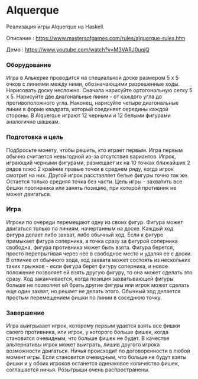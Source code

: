 # Alquerque
Реализация игры Alquerque на Haskell.

Описание : https://www.mastersofgames.com/rules/alquerque-rules.htm

Демо : https://www.youtube.com/watch?v=M3VARJ0uqjQ

### Оборудование

Игра в Алькерке проводится на специальной доске размером 5 x 5 очков с линиями между ними, обозначающими разрешенные ходы. Нарисовать доску несложно. Сначала нарисуйте ортогональную сетку 5 x 5. Нарисуйте две диагональные линии - от каждого угла до противоположного угла. Наконец, нарисуйте четыре диагональные линии в форме квадрата, который соединяет середины каждой стороны. В Alquerque играют 12 черными и 12 белыми фигурами аналогично шашкам.

### Подготовка и цель

Подбросьте монету, чтобы решить, кто играет первым. Игра первым обычно считается невыгодной из-за отсутствия вариантов. Игрок, играющий черными фигурами, размещает их на 10 точках ближайших 2 рядов плюс 2 крайние правые точки в среднем ряду, когда игрок смотрит на них. Другой игрок расставляет белые фигуры точно так же. Остается только средняя точка без части. Цель игры - захватить все фишки противника или занять позицию, при которой противник не может двигаться.

### Игра

Игроки по очереди перемещают одну из своих фигур. Фигура может двигаться только по линиям, начертанным на доске. Каждый ход фигура делает либо захват, либо обычный ход.
Если к фигуре примыкает фигура соперника, а точка сразу за фигурой соперника свободна, фигура противника может быть взята. Фигура берется, просто перепрыгивая через нее в свободное место и удаляя ее с доски. В отличие от обычного хода, ход захвата может состоять из нескольких таких прыжков - если фигура берет фигуру соперника, и новое положение позволяет ей взять другую фигуру, то она может сделать это сразу. Ход заканчивается, когда позиция захватывающей фигуры больше не позволяет ей брать другие фигуры или игрок может сделать еще один захват, но решает не делать этого. Обычный ход делается простым перемещением фишки по линии в соседнюю точку.

### Завершение

Игра выигрывает игрок, которому первым удается взять все фишки своего противника, или игрок, у которого больше фишек, когда становится очевидным, что больше фишек не будет. В качестве альтернативы игрок может выиграть, лишив другого игрока возможности двигаться.
Ничья происходит по договоренности в любой момент игры. Если становится очевидным, что больше не будут взяты фишки и у обоих игроков останется одинаковое количество фишек, соглашается ничья. Розыгрыши очень распространены.
